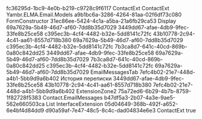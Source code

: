 ﻿<?xml version="1.0" encoding="utf-8"?>
<Entity xmlns:xsi="http://www.w3.org/2001/XMLSchema-instance" xmlns:xsd="http://www.w3.org/2001/XMLSchema">
  <Uid>fc36295d-1bc9-4e0b-b219-c9728c9f6117</Uid>
  <Name>ContactExt</Name>
  <DisplayName>ContactExt</DisplayName>
  <Namespace>Yambr.ELMA.Email.Models</Namespace>
  <BaseClassUid>a9b1bc6a-3286-4264-81aa-02f6df73c080</BaseClassUid>
  <FormsScheme>FormConstructor</FormsScheme>
  <FormTransformations>
    <FormViewItemTransformation>
      <Uid>31ec86ee-5424-4c1a-a5ba-21a6fb29ca53</Uid>
      <FormName>Display</FormName>
      <Items>
        <ViewItemTransformation xsi:type="ViewItemTransformationMove">
          <Uid>69a7629a-5b49-46d7-af60-7dd8b35d7029</Uid>
          <MoveItemUid>3449dd67-afae-4db9-9fec-33fe8b25ce58</MoveItemUid>
          <BeforeItem>c395ec3b-4cf4-4482-b32e-5dd8141c72fc</BeforeItem>
          <AfterItem>43b10778-2c94-4c41-aa61-8557d718b380</AfterItem>
        </ViewItemTransformation>
        <ViewItemTransformation xsi:type="ViewItemTransformationMove">
          <Uid>69a7629a-5b49-46d7-af60-7dd8b35d7029</Uid>
          <MoveItemUid>c395ec3b-4cf4-4482-b32e-5dd8141c72fc</MoveItemUid>
          <BeforeItem>7b3ca8d7-641c-40cd-869b-0a80c842dd25</BeforeItem>
          <AfterItem>3449dd67-afae-4db9-9fec-33fe8b25ce58</AfterItem>
        </ViewItemTransformation>
        <ViewItemTransformation xsi:type="ViewItemTransformationMove">
          <Uid>69a7629a-5b49-46d7-af60-7dd8b35d7029</Uid>
          <MoveItemUid>7b3ca8d7-641c-40cd-869b-0a80c842dd25</MoveItemUid>
          <AfterItem>c395ec3b-4cf4-4482-b32e-5dd8141c72fc</AfterItem>
        </ViewItemTransformation>
        <ViewItemTransformation xsi:type="ViewItemTransformationAdd">
          <Uid>69a7629a-5b49-46d7-af60-7dd8b35d7029</Uid>
          <Item xsi:type="TabViewItem">
            <Name>EmailMessagesTab</Name>
            <Uid>7efc4b02-21e7-448d-a4b1-5bb9d9a6b402</Uid>
            <Caption>История переписки</Caption>
          </Item>
          <BeforeItem>3449dd67-afae-4db9-9fec-33fe8b25ce58</BeforeItem>
          <AfterItem>43b10778-2c94-4c41-aa61-8557d718b380</AfterItem>
        </ViewItemTransformation>
        <ViewItemTransformation xsi:type="ViewItemTransformationAdd">
          <Uid>7efc4b02-21e7-448d-a4b1-5bb9d9a6b402</Uid>
          <Item xsi:type="ExtensionZoneViewItem">
            <Name>ExtensionZone2</Name>
            <Uid>75a72ed6-6b29-4b7b-8759-1f82728f5383</Uid>
            <ZoneId>Contact.EmailMessages</ZoneId>
          </Item>
        </ViewItemTransformation>
      </Items>
    </FormViewItemTransformation>
  </FormTransformations>
  <TableViews>
    <TableView>
      <Uid>b47df5a3-2b07-4a3e-9ae5-562e660503ca</Uid>
      <ViewType>List</ViewType>
    </TableView>
  </TableViews>
  <Type>InterfaceExtension</Type>
  <ImplementationUid>05d04649-368b-492f-a652-6e4bf4d84dd9</ImplementationUid>
  <IdTypeUid>d90a59af-7e47-48c5-8c4c-dad04834e6e3</IdTypeUid>
  <TableName>ContactExt</TableName>
  <IsSoftDeletable>true</IsSoftDeletable>
  <Actions />
</Entity>